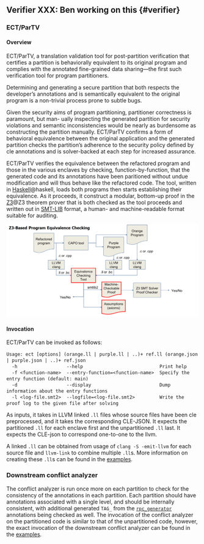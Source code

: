 ## Verifier **XXX: Ben working on this** {#verifier}

### ECT/ParTV

#### Overview

ECT/ParTV, a translation validation tool for post-partition verification that certifies a partition is
behaviorally equivalent to its original program and complies with the annotated fine-grained
data sharing—the first such verification tool for program partitioners. 

Determining and generating a secure partition that both respects the developer’s annotations and
is semantically equivalent to the original program is a non-trivial process prone to subtle bugs.

Given the security aims of program partitioning, partitioner correctness is paramount, but man-
ually inspecting the generated partition for security violations and semantic inconsistencies would
be nearly as burdensome as constructing the partition manually. ECT/ParTV confirms a form of behavioral equivalence between the original application and the generated
partition checks the partition’s adherence to the security policy defined by cle annotations and is
solver-backed at each step for increased assurance.

ECT/ParTV verifies the equivalence between 
the refactored program and those in the various enclaves by checking, 
function-by-function, that the generated code and its annotations 
have been paritioned without undue modification and will 
thus behave like the refactored code.  The tool, written in
[Haskell](https://www.haskell.org/)@haskell, loads both programs then starts
establishing their equivalence. As it proceeds, it construct a
modular, bottom-up proof in the
[Z3](https://github.com/Z3Prover/z3/wiki)@Z3 theorem prover that is both
checked as the tool proceeds and written out in
[SMT-LIB](http://smtlib.cs.uiowa.edu/) format, a human- and
machine-readable format suitable for auditing.

![ECT/ParTV Workflow](docs/C/images/ect-workflow.png)

#### Invocation

ECT/ParTV can be invoked as follows:

```text
Usage: ect [options] (orange.ll | purple.ll | ..)+ ref.ll (orange.json | purple.json | ..)+ ref.json
  -h                  --help                            Print help
  -f <function-name>  --entry-function=<function-name>  Specify the entry function (default: main)
  -d                  --display                         Dump information about the entry functions
  -l <log-file.smt2>  --logfile=<log-file.smt2>         Write the proof log to the given file after solving
```

As inputs, it takes in LLVM linked `.ll` files whose source files have been cle preprocessed, and it takes the corresponding CLE-JSON. 
It expects the partitioned `.ll` for each enclave first and the unpartitioned `.ll` last. It expects the CLE-json to correspond one-to-one to the llvm. 

A linked `.ll` can be obtained from usage of `clang -S -emit-llvm` for each source file and `llvm-link` to combine multiple `.ll`s. More information on creating these `.ll`s can be found in the
[examples](#examples).

### Downstream conflict analyzer 

The conflict analyzer is run once more on each partition 
to check for the consistency of the annotations in each partition.
Each partition should have annotations associated with a single level,
and should be internally consistent, with additional generated `TAG_`
from the [`rpc_generator`](#rpc) annotations being checked as well.
The invocation of the conflict analyzer on the partitioned code
is similar to that of the unpartitioned code, however, 
the exact invocation of the downstream conflict analyzer can be found
in the [examples](#examples).
